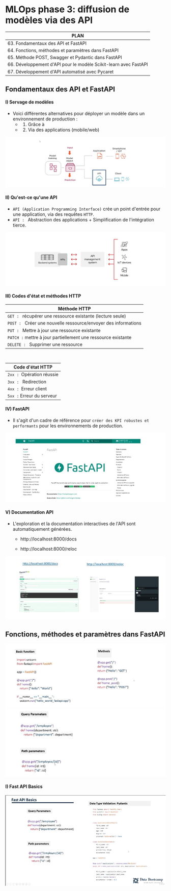 # **MLOps phase 3: diffusion de modèles via des API**


| PLAN                                                             |
|------------------------------------------------------------------|
| 63. Fondamentaux des API et FastAPI                              |
| 64. Fonctions, méthodes et paramètres dans FastAPI               |
| 65. Méthode POST, Swagger et Pydantic dans FastAPI               |
| 66. Développement d'API pour le modèle Scikit-learn avec FastAPI |
| 67. Développement d'API automatisé avec Pycaret                  |

## Fondamentaux des API et FastAPI 

#### I) Servage de modèles

+ Voici différentes alternatives pour déployer un modèle dans un environnement de production :
   + 1. Grâce à
   + 2. Via des applications (mobile/web)

![FastAPI](images/image1.jpeg)

#### **II) Qu'est-ce qu'une API**

+ `API (Application Programming Interface)` crée un point d'entrée pour une application, via des requêtes `HTTP`.
+ `API : ` Abstraction des applications + Simplification de l'intégration tierce.

![FastAPI](images/image2.jpeg)

#### **III) Codes d'état et méthodes HTTP**

| Méthode HTTP                                                    |
|-----------------------------------------------------------------|
| `GET : ` récupérer une ressource existante (lecture seule)      |
| `POST : ` Créer une nouvelle ressource/envoyer des informations |
| `PUT : ` Mettre à jour une ressource existante                  |
| `PATCH :` mettre à jour partiellement une ressource existante   |
| `DELETE : ` Supprimer une ressource                             |

<br>

| Code d'état HTTP          |
|---------------------------|
| `2xx : `Opération réussie |
| `3xx : ` Redirection      |
| `4xx : `Erreur client     |
| `5xx :` Erreur du serveur |


#### IV) FastAPI

+ Il s'agit d'un cadre de référence pour `créer des KPI robustes et performants` pour les environnements de production.

![FastAPI](images/image3.jpeg)

#### **V) Documentation API**

+ L'exploration et la documentation interactives de l'API sont automatiquement générées.
  
   + http://localhost:8000/docs

   + http://localhost:8000/reloc


![FastAPI](images/image4.jpeg)

## Fonctions, méthodes et paramètres dans FastAPI

![FastAPI](images/image5.jpeg)
![FastAPI](images/image6.jpeg)

#### I) Fast API Basics

![FastAPI](images/image7.jpeg)


